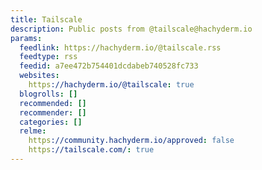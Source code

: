 ```yaml
---
title: Tailscale
description: Public posts from @tailscale@hachyderm.io
params:
  feedlink: https://hachyderm.io/@tailscale.rss
  feedtype: rss
  feedid: a7ee472b754401dcdabeb740528fc733
  websites:
    https://hachyderm.io/@tailscale: true
  blogrolls: []
  recommended: []
  recommender: []
  categories: []
  relme:
    https://community.hachyderm.io/approved: false
    https://tailscale.com/: true
---
```

